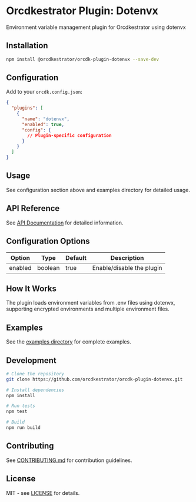 # Orcdkestrator Plugin: Dotenvx

Environment variable management plugin for Orcdkestrator using dotenvx

## Installation

```bash
npm install @orcdkestrator/orcdk-plugin-dotenvx --save-dev
```

## Configuration

Add to your `orcdk.config.json`:

```json
{
  "plugins": [
    {
      "name": "dotenvx",
      "enabled": true,
      "config": {
        // Plugin-specific configuration
      }
    }
  ]
}
```

## Usage

See configuration section above and examples directory for detailed usage.

## API Reference

See [API Documentation](docs/api.md) for detailed information.

## Configuration Options

| Option | Type | Default | Description |
|--------|------|---------|-------------|
| enabled | boolean | true | Enable/disable the plugin |



## How It Works

The plugin loads environment variables from .env files using dotenvx, supporting encrypted environments and multiple environment files.

## Examples

See the [examples directory](docs/examples/) for complete examples.

## Development

```bash
# Clone the repository
git clone https://github.com/orcdkestrator/orcdk-plugin-dotenvx.git

# Install dependencies
npm install

# Run tests
npm test

# Build
npm run build
```

## Contributing

See [CONTRIBUTING.md](CONTRIBUTING.md) for contribution guidelines.

## License

MIT - see [LICENSE](LICENSE) for details.
